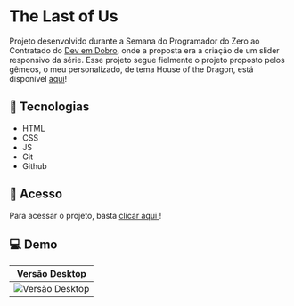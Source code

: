 # The Last of Us

Projeto desenvolvido durante a Semana do Programador do Zero ao Contratado do <a href="https://github.com/devemdobro">Dev em Dobro</a>, onde a proposta era a criação de um slider responsivo da série. Esse projeto segue fielmente o projeto proposto pelos gêmeos, o meu personalizado, de tema House of the Dragon, está disponível <a href="https://github.com/ssschneider/devweek-htod">aqui</a>!

## 🔧 Tecnologias
- HTML
- CSS
- JS
- Git
- Github

## 🔗 Acesso

Para acessar o projeto, basta <a href="https://ssschneider.github.io/devweek-tlou/">clicar aqui </a>!

## 💻 Demo

| Versão Desktop  |
| -------------- |
| ![Versão Desktop](src/images/desktop.gif) |